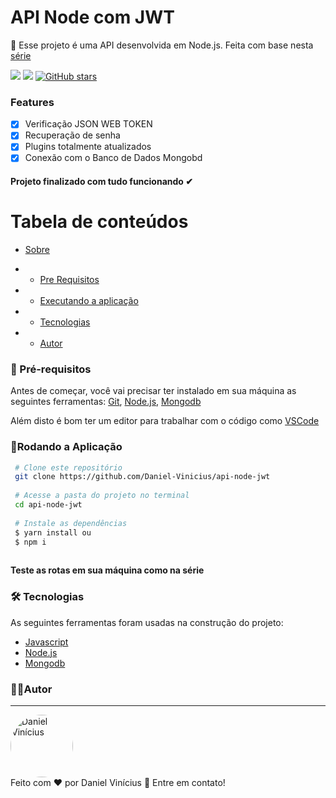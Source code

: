 
 <h1> API Node com JWT </h1>
 <p id="sobre">
🔑 Esse projeto é uma API desenvolvida em Node.js. 
 Feita com base nesta <a href="https://www.youtube.com/playlist?list=PL85ITvJ7FLoiXVwHXeOsOuVppGbBzo2dp">série</a>

![](https://img.shields.io/badge/license-MIT-green)
![](https://img.shields.io/badge/languege-Portuguese-yellow)
[![GitHub stars](https://img.shields.io/github/stars/Daniel-Vinicius/api-node-jwt?style=social)](https://github.com/Daniel-Vinicius/api-node-jwt/stargazers)


### Features 
- [x] Verificação JSON WEB TOKEN
- [x] Recuperação de senha
- [x] Plugins totalmente atualizados
- [x] Conexão com o Banco de Dados Mongobd

<h4  align="left">
Projeto finalizado com tudo funcionando ✔
</h4>

Tabela de conteúdos 
================= 
<!--ts-->
 * [Sobre](#sobre) 
 
  *  * [Pre Requisitos](#pre-requisitos)
 *  * [Executando a aplicação](#rodando)
 * * [Tecnologias](#tecnologias)
 *  * [Autor](#autor)
 <!--te-->
 
 
### 🛒 Pré-requisitos<a id="pre-requisitos"></a>

Antes de começar, você vai precisar ter instalado em sua máquina as seguintes ferramentas:
 [Git](https://git-scm.com/),
 [Node.js](https://nodejs.org/pt-br/),
 [Mongodb](https://mongodb.com)

 
 Além disto é bom ter um editor para trabalhar com o código como [VSCode](https://code.visualstudio.com/)
 
   ### 📀Rodando a Aplicação<a id="rodando"></a>
   
````bash 
 # Clone este repositório
 git clone https://github.com/Daniel-Vinicius/api-node-jwt
 
 # Acesse a pasta do projeto no terminal
 cd api-node-jwt
 
 # Instale as dependências
 $ yarn install ou
 $ npm i 
 
 ````
   **Teste as rotas em sua máquina como na série**

### 🛠 Tecnologias<a id="tecnologias"></a>
 As seguintes ferramentas foram usadas na construção do projeto:
 

  - [Javascript](https://developer.mozilla.org/pt-BR/docs/Web/JavaScript)
  - [Node.js](https://nodejs.org/pt-br/)
  - [Mongodb](https://mongodb.com)


### 👨‍💻Autor <a id="autor"> </a>

---
<a href="https://github.com/Daniel-Vinicius" style="text-decoration: none;">
<img style="border-radius: 50%;" src="https://avatars3.githubusercontent.com/u/66279500?s=460&u=2978b74f2bfcfec553cdd62c2cf15a0eca6652a3&v=4" width="100px;"  alt="Daniel Vinícius"/>

<br />
<span> Feito com ❤️ por Daniel Vinícius 👋 Entre em contato! </span> 
</a> 
